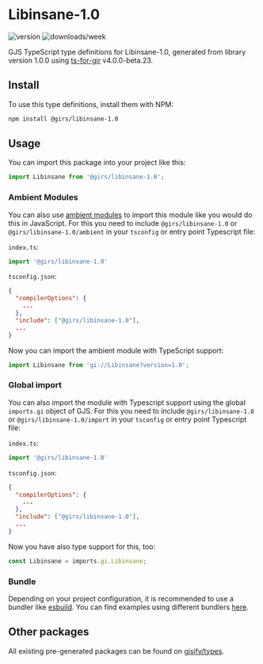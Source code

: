 
# Libinsane-1.0

![version](https://img.shields.io/npm/v/@girs/libinsane-1.0)
![downloads/week](https://img.shields.io/npm/dw/@girs/libinsane-1.0)


GJS TypeScript type definitions for Libinsane-1.0, generated from library version 1.0.0 using [ts-for-gir](https://github.com/gjsify/ts-for-gir) v4.0.0-beta.23.


## Install

To use this type definitions, install them with NPM:
```bash
npm install @girs/libinsane-1.0
```

## Usage

You can import this package into your project like this:
```ts
import Libinsane from '@girs/libinsane-1.0';
```

### Ambient Modules

You can also use [ambient modules](https://github.com/gjsify/ts-for-gir/tree/main/packages/cli#ambient-modules) to import this module like you would do this in JavaScript.
For this you need to include `@girs/libinsane-1.0` or `@girs/libinsane-1.0/ambient` in your `tsconfig` or entry point Typescript file:

`index.ts`:
```ts
import '@girs/libinsane-1.0'
```

`tsconfig.json`:
```json
{
  "compilerOptions": {
    ...
  },
  "include": ["@girs/libinsane-1.0"],
  ...
}
```

Now you can import the ambient module with TypeScript support: 

```ts
import Libinsane from 'gi://Libinsane?version=1.0';
```

### Global import

You can also import the module with Typescript support using the global `imports.gi` object of GJS.
For this you need to include `@girs/libinsane-1.0` or `@girs/libinsane-1.0/import` in your `tsconfig` or entry point Typescript file:

`index.ts`:
```ts
import '@girs/libinsane-1.0'
```

`tsconfig.json`:
```json
{
  "compilerOptions": {
    ...
  },
  "include": ["@girs/libinsane-1.0"],
  ...
}
```

Now you have also type support for this, too:

```ts
const Libinsane = imports.gi.Libinsane;
```

### Bundle

Depending on your project configuration, it is recommended to use a bundler like [esbuild](https://esbuild.github.io/). You can find examples using different bundlers [here](https://github.com/gjsify/ts-for-gir/tree/main/examples).

## Other packages

All existing pre-generated packages can be found on [gjsify/types](https://github.com/gjsify/types).

